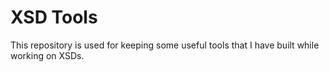 # XSD Tools

This repository is used for keeping some useful tools that I have built while working on XSDs.

